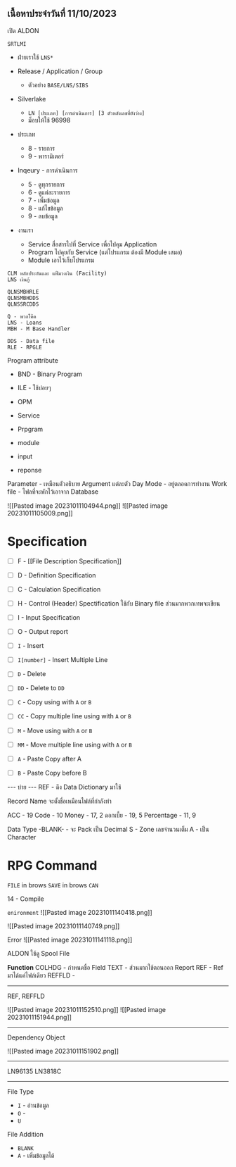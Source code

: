 ## เนื้อหาประจำวันที่ 11/10/2023

เปิด ALDON
```
SRTLMI
```
- ฝ่ายเราใช้ `LNS*`
- Release / Application / Group
	- ตัวอย่าง `BASE/LNS/SIBS`

- Silverlake
	- `LN [ประเภท] [การดำเนินการ] [3 ตัวหลังเลขที่ยังว่าง]`
	- ม็อบให้ใช้ 96998

- ประเภท
	- 8 - รายการ
	- 9 - พารามิเตอร์

* Inqeury - การดำเนินการ
	* 5 - ดูทุกรายการ
	* 6 - ดูแต่ละรายการ
	* 7 - เพิ่มข้อมูล
	* 8 - แก้ไขข้อมูล
	* 9 - ลบข้อมูล

* งานเรา
	* Service สื่อสารไปที่ Service เพื่อไปคุม Application
	* Program ไปคุยกับ Service (แต่โปรแกรม ต้องมี Module เสมอ)
	* Module เอาไว้เก็บโปรแกรม

```
CLM หลักประกันและ แฟ้มวงเงิน (Facility)
LNS เงินกู้
```

```
QLNSMBHRLE
QLNSMBHDDS
QLNSSRCDDS

Q - พวกโค๊ด
LNS - Loans
MBH - M Base Handler

DDS - Data file
RLE - RPGLE
```


Program attribute
- BND - Binary Program
- ILE - ใช้บ่อยๆ
- OPM

- Service
- Prpgram
- module
- input
- reponse

Parameter - เหมือนตัวอธิบาย Argument แต่ละตัว
Day Mode - อยู่ตลอดการทำงาน
Work file - ไฟลที่จะพักไว้เอาจาก Database

![[Pasted image 20231011104944.png]]
![[Pasted image 20231011105009.png]]


# Specification

- [ ] F - [[File Description Specification]]
- [ ] D - Definition Specification
- [ ] C - Calculation Specification
- [ ] H - Control (Header) Spectification ใช้กับ Binary file ส่วนมากพวกเทพจะเขียน
- [ ] I - Input Specification
- [ ] O - Output report

- [ ] `I` - Insert
- [ ] `I[number]` - Insert Multiple Line
- [ ] `D` - Delete
- [ ] `DD` - Delete to `DD`
- [ ] `C` - Copy using with `A` or `B`
- [ ] `CC` - Copy multiple line using with `A` or `B`
- [ ] `M` - Move using with `A` or `B`
- [ ] `MM` - Move multiple line using with `A` or `B`
- [ ] `A` - Paste Copy after A
- [ ] `B` - Paste Copy before B

--- บ่าย ---
REF - ดึง Data Dictionary มาใช้

Record Name จะตั้งชื่อเหมือนไฟล์ที่กำลังทำ

ACC - 19
Code - 10
Money - 17, 2
ดอกเบี้ย - 19, 5
Percentage - 11, 9

Data Type
-BLANK- - จะ Pack เป็น Decimal
S - Zone เลขจำนวนเต็ม
A - เป็น Character


# RPG Command
`FILE` in brows
`SAVE` in brows
`CAN`


14 - Compile

`enironment`
![[Pasted image 20231011140418.png]]

![[Pasted image 20231011140749.png]]

Error
![[Pasted image 20231011141118.png]]

ALDON ใช้ดู Spool File

**Function**
COLHDG - กำหนดชื่อ Field
TEXT - ส่วนมากใช้ตอนออก Report
REF - Ref มาได้แค่ไฟล์เดียว
REFFLD - 

---

REF, REFFLD

![[Pasted image 20231011152510.png]]
![[Pasted image 20231011151944.png]]

---

Dependency Object

![[Pasted image 20231011151902.png]]

___

LN96135
LN3818C

___

File Type
- `I` - อ่านข้อมูล
- `O` - 
- `U`

File Addition
- `BLANK`
- `A` - เพิ่มข้อมูลได้